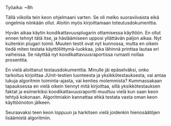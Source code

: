 Työaika: ~8h

Tällä viikolla tein keon ohjelmaani varten. Se oli melko suoraviivaista eikä ongelmia niinkään ollut. Aloitin myös kirjoittamaan toteutusdokumenttia.

Hyvän aikaa käytin koodikattavuusplugarin ottamisessa käyttöön. En ollut ennen tehnyt tätä itse, ja häsläämiseen upposi yllättävän paljon aikaa. Nyt kuitenkin plugari toimii. Muuten testit ovat nyt kunnossa, mutta en oikein tiedä miten testata käyttöliittymä-luokkaa, joka lähinnä printtaa lautaa eri vaiheissa. Se näyttää nyt koodikattavuusraportissa rumasti nollaa prosenttia.

En vielä aloittanut testausdokumenttia. Minulle jäi epäselväksi, onko tarkoitus kirjoittaa JUnit-testien luonteesta ja yksikkötestauksesta, vai antaa lukuja algoritmin toiminta-ajasta, vai kenties molemmista? Kummassakaan tapauksessa en vielä oikein tiennyt mitä kirjoittaa, sillä yksikkötestauksen faktat ja esimerkiksi koodikattavuusraportti muuttuu vielä kun saan keon tehtyä kokonaan. Algoritmiakin kannattaa ehkä testata vasta oman keon käyttöönoton jälkeen.

Seuraavaksi teen keon loppuun ja harkitsen vielä joidenkin hienosäätöjen lisäämistä algoritmiin.
